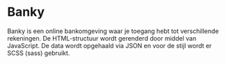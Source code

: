 # Banky
Banky is een online bankomgeving waar je toegang hebt tot verschillende rekeningen. De HTML-structuur wordt gerenderd door middel van JavaScript. De data wordt opgehaald via JSON en voor de stijl wordt er SCSS (sass) gebruikt.